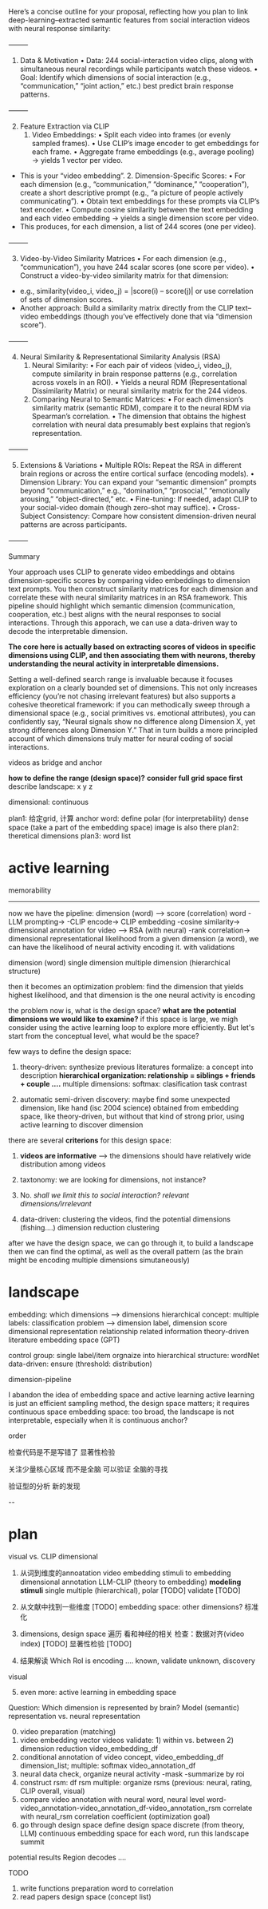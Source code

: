 Here’s a concise outline for your proposal, reflecting how you plan to link deep-learning–extracted semantic features from social interaction videos with neural response similarity:

⸻

1. Data & Motivation
	•	Data: 244 social-interaction video clips, along with simultaneous neural recordings while participants watch these videos.
	•	Goal: Identify which dimensions of social interaction (e.g., “communication,” “joint action,” etc.) best predict brain response patterns.

⸻

2. Feature Extraction via CLIP
	1.	Video Embeddings:
	•	Split each video into frames (or evenly sampled frames).
	•	Use CLIP’s image encoder to get embeddings for each frame.
	•	Aggregate frame embeddings (e.g., average pooling) → yields 1 vector per video.
- This is your “video embedding”.
	2.	Dimension-Specific Scores:
	•	For each dimension (e.g., “communication,” “dominance,” “cooperation”), create a short descriptive prompt (e.g., “a picture of people actively communicating”).
	•	Obtain text embeddings for these prompts via CLIP’s text encoder.
	•	Compute cosine similarity between the text embedding and each video embedding → yields a single dimension score per video.
- This produces, for each dimension, a list of 244 scores (one per video).

⸻

3. Video-by-Video Similarity Matrices
	•	For each dimension (e.g., “communication”), you have 244 scalar scores (one score per video).
	•	Construct a video-by-video similarity matrix for that dimension:
- e.g., similarity(video_i, video_j) = |score(i) – score(j)| or use correlation of sets of dimension scores.
- Another approach: Build a similarity matrix directly from the CLIP text–video embeddings (though you’ve effectively done that via “dimension score”).

⸻

4. Neural Similarity & Representational Similarity Analysis (RSA)
	1.	Neural Similarity:
	•	For each pair of videos (video_i, video_j), compute similarity in brain response patterns (e.g., correlation across voxels in an ROI).
	•	Yields a neural RDM (Representational Dissimilarity Matrix) or neural similarity matrix for the 244 videos.
	2.	Comparing Neural to Semantic Matrices:
	•	For each dimension’s similarity matrix (semantic RDM), compare it to the neural RDM via Spearman’s correlation.
	•	The dimension that obtains the highest correlation with neural data presumably best explains that region’s representation.

⸻

5. Extensions & Variations
	•	Multiple ROIs: Repeat the RSA in different brain regions or across the entire cortical surface (encoding models).
	•	Dimension Library: You can expand your “semantic dimension” prompts beyond “communication,” e.g., “domination,” “prosocial,” “emotionally arousing,” “object-directed,” etc.
	•	Fine-tuning: If needed, adapt CLIP to your social-video domain (though zero-shot may suffice).
	•	Cross-Subject Consistency: Compare how consistent dimension-driven neural patterns are across participants.

⸻

Summary

Your approach uses CLIP to generate video embeddings and obtains dimension-specific scores by comparing video embeddings to dimension text prompts. You then construct similarity matrices for each dimension and correlate these with neural similarity matrices in an RSA framework. This pipeline should highlight which semantic dimension (communication, cooperation, etc.) best aligns with the neural responses to social interactions.
Through this apporach, we can use a data-driven way to decode the interpretable dimension.


**The core here is actually based on extracting scores of videos in specific dimensions using CLIP, and then associating them with neurons, thereby understanding the neural activity in interpretable dimensions.**

Setting a well-defined search range is invaluable because it focuses exploration on a clearly bounded set of dimensions. This not only increases efficiency (you’re not chasing irrelevant features) but also supports a cohesive theoretical framework: if you can methodically sweep through a dimensional space (e.g., social primitives vs. emotional attributes), you can confidently say, “Neural signals show no difference along Dimension X, yet strong differences along Dimension Y.” That in turn builds a more principled account of which dimensions truly matter for neural coding of social interactions.


videos as bridge and anchor

**how to define the range (design space)?**
**consider full grid space first**
describe landscape: x y z 

dimensional: continuous

plan1: 给定grid, 计算 
    anchor word: define polar (for interpretability)
    dense space (take a part of the embedding space) image is also there
plan2: theretical dimensions
plan3: word list

# active learning




memorability



---

now we have the pipeline: dimension (word) --> score (correlation)
    word -LLM prompting-> -CLIP encode-> CLIP embedding -cosine similarity-> dimensional annotation for video --> RSA (with neural) -rank correlation-> dimensional representational likelihood
    from a given dimension (a word), we can have the likelihood of neural activity encoding it.
with validations

dimension (word)
    single dimension
    multiple dimension (hierarchical structure)

then it becomes an optimization problem: find the dimension that yields highest likelihood, and that dimension is the one neural activity is encoding

the problem now is, what is the design space? **what are the potential dimensions we would like to examine?**
    if this space is large, we migh consider using the active learning loop to explore more efficiently. But let's start from the conceptual level, what would be the space?

few ways to define the design space:
1. theory-driven: synthesize previous literatures
    formalize: a concept into description
    **hierarchical organization: relationship = siblings + friends + couple ....**
        multiple dimensions: softmax: clasification task
        contrast

2. automatic semi-driven discovery: maybe find some unexpected dimension, like hand (isc 2004 science)
obtained from embedding space, like theory-driven, but without that kind of strong prior, using active learning to discover dimension

there are several **criterions** for this design space:
1. **videos are informative** --> the dimensions should have relatively wide distribution among videos 
2. taxtonomy: we are looking for dimensions, not instance? 
3. No. *shall we limit this to social interaction? relevant dimensions/irrelevant*

3. data-driven:
clustering the videos, find the potential dimensions (fishing....)
dimension reduction
clustering



after we have the design space, we can go through it, to build a landscape
then we can find the optimal, as well as the overall pattern (as the brain might be encoding multiple dimensions simutaneously)



# landscape
embedding: which dimensions --> dimensions
hierarchical concept: multiple labels: classification problem --> dimension label, dimension score
dimensional representation
    relationship related information
    theory-driven
        literature
        embedding space (GPT)

control group:
    single label/item
    orgnaize into hierarchical structure: wordNet
    data-driven: 
    ensure (threshold: distribution)




dimension-pipeline



I abandon the idea of 
embedding space and active learning
 active learning is just an efficient sampling method, the design space matters; it requires continuous space
 embedding space: too broad, the landscape is not interpretable, especially when it is continuous
    anchor?




order









检查代码是不是写错了
显著性检验

关注少量核心区域
    而不是全脑
    可以验证
    全脑的寻找

验证型的分析
新的发现






--
# plan

visual vs. CLIP
    dimensional

1. 从词到维度的annoatation
    video embedding
        stimuli to embedding
    dimensional annotation
        LLM-CLIP (theory to embedding)
            **modeling stimuli**
        single
        multiple (hierarchical), polar [TODO] 
            validate [TODO]

2. 从文献中找到一些维度
    [TODO]
    embedding space: other dimensions? 
标准化

3. dimensions, design space
遍历 看和神经的相关
    检查：数据对齐(video index) [TODO]
    显著性检验 [TODO]


4. 结果解读
    Which RoI is encoding ....
        known, validate
        unknown, discovery

visual

5. even more: active learning in embedding space





Question: Which dimension is represented by brain?
Model (semantic) representation vs. neural  representation

0. video preparation (matching)
1. video embedding vector
    videos
        validate: 1) within vs. between 2) dimension reduction
    video_embedding_df
2. conditional annotation of video 
    concept, video_embedding_df
        dimension_list; multiple: softmax
    video_annotation_df
3. neural data
    check, organize
    neural activity -mask -summarize by roi
4. construct rsm:
    df
    rsm
        multiple: organize
    rsms (previous: neural, rating, CLIP overall, visual)
5. compare video annotation with neural
    word, neural level
        word-video_annotation-video_annotation_df-video_annotation_rsm
        correlate with neural_rsm
    correlation coefficient (optimization goal)
6. go through design space
    define design space
        discrete (from theory, LLM)
        continuous embedding space
    for each word, run this 
        landscape
        summit

potential results
Region decodes ....



TODO
1. write functions 
    preparation
    word to correlation
2. read papers
    design space (concept list)
    
